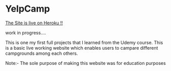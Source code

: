 # YelpCamp
[The Site is live on Heroku !!](https://yelpcamp-prototype.herokuapp.com/ "Yelpcamp")


work in progress....

This is one my first full projects that I learned from the Udemy course. This is a basic live working website which enables users to campare different campgrounds among each others. 

Note:- The sole purpose of making this website was for education purposes
